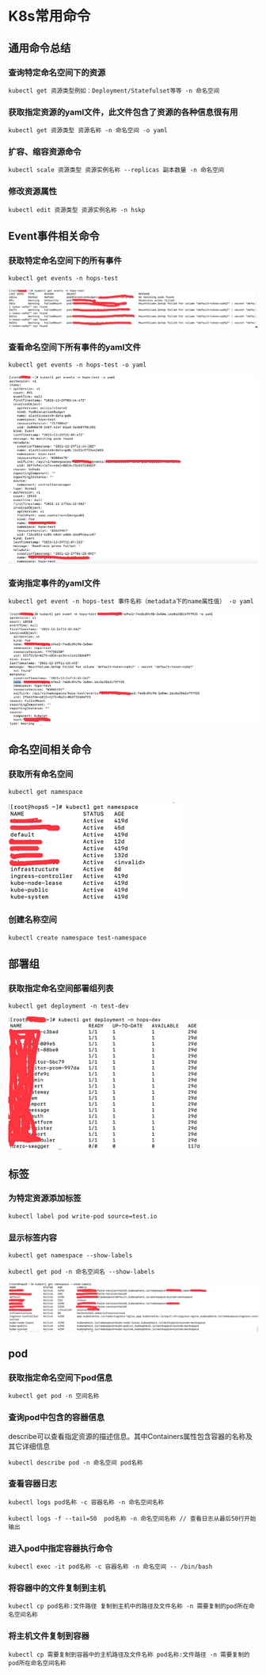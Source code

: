 # K8s常用命令

## 通用命令总结

### 查询特定命名空间下的资源
```
kubectl get 资源类型例如：Deployment/Statefulset等等 -n 命名空间
```

### 获取指定资源的yaml文件，此文件包含了资源的各种信息很有用
```
kubectl get 资源类型 资源名称 -n 命名空间 -o yaml
```

### 扩容、缩容资源命令
```
kubectl scale 资源类型 资源实例名称 --replicas 副本数量 -n 命名空间
```
### 修改资源属性
```
kubectl edit 资源类型 资源实例名称 -n hskp
```

## Event事件相关命令

### 获取特定命名空间下的所有事件
```
kubectl get events -n hops-test
```
![img.png](../img.png)

### 查看命名空间下所有事件的yaml文件
```
kubectl get events -n hops-test -o yaml
```
![img_2.png](../img_2.png)

### 查询指定事件的yaml文件
```
kubectl get event -n hops-test 事件名称（metadata下的name属性值） -o yaml
```
![img_3.png](../img_3.png)

## 命名空间相关命令

### 获取所有命名空间
```
kubectl get namespace
```
![img_1.png](../img_1.png)

### 创建名称空间
```
kubectl create namespace test-namespace
```

## 部署组

### 获取指定命名空间部署组列表
```
kubectl get deployment -n test-dev
```
![img_4.png](../img_4.png)

## 标签

### 为特定资源添加标签
```
kubectl label pod write-pod source=test.io
```

### 显示标签内容
```
kubectl get namespace --show-labels

kubectl get pod -n 命名空间名 --show-labels
```

![img_5.png](../img_5.png)


## pod

### 获取指定命名空间下pod信息
```
kubectl get pod -n 空间名称
```

### 查询pod中包含的容器信息
describe可以查看指定资源的描述信息。其中Containers属性包含容器的名称及其它详细信息

```
kubectl describe pod -n 命名空间 pod名称
```

### 查看容器日志
```
kubectl logs pod名称 -c 容器名称 -n 命名空间名称

kubectl logs -f --tail=50  pod名称 -n 命名空间名称 // 查看日志从最后50行开始输出
```

### 进入pod中指定容器执行命令
```
kubectl exec -it pod名称 -c 容器名称 -n 命名空间 -- /bin/bash
```

### 将容器中的文件复制到主机
```
kubectl cp pod名称:文件路径 复制到主机中的路径及文件名称 -n 需要复制的pod所在命名空间名称
```

### 将主机文件复制到容器
```
kubectl cp 需要复制到容器中的主机路径及文件名称 pod名称:文件路径 -n 需要复制的pod所在命名空间名称
```

